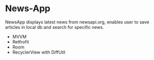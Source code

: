 # News-App

NewsApp displays latest news from newsapi.org, enables user to save articles in local db and search for specific news.
- MVVM
- Retfrofit
- Room
- RecyclerView with DiffUtil
